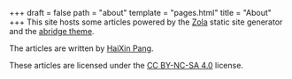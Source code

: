 +++
draft = false
path = "about"
template = "pages.html"
title = "About"
+++
This site hosts some articles powered by the [Zola](https://www.getzola.org/) static site generator and the [abridge theme](https://github.com/Jieiku/abridge).

The articles are written by [HaiXin Pang](https://github.com/km0e).

These articles are licensed under the [CC BY-NC-SA 4.0](https://creativecommons.org/licenses/by-nc-sa/4.0/) license.

